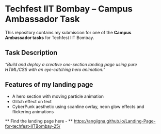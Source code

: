# Techfest IIT Bombay – Campus Ambassador Task
This repository contains my submission for one of the **Campus Ambassador tasks** for Techfest IIT Bombay.

## Task Description
*“Build and deploy a creative one-section landing page using pure HTML/CSS with an eye-catching hero animation.”*

## Features of my landing page
- A hero section with moving particle animation
- Glitch effect on text
- CyberPunk aesthetic using scanline ovrlay, neon glow effects and flickering animations

** Find the landing page here - ** https://angiigna.github.io/Landing-Page-for-techfest-IITBombay-25/
